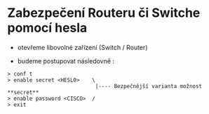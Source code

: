 # Zabezpečení Routeru či Switche pomocí hesla

- otevřeme libovolné zařízení (Switch / Router)

- budeme postupovat následovně :

```> en
> conf t
> enable secret <HESLO>    \    
                            |---- Bezpečnější varianta možnost **secret** 
> enable password <CISCO>  /
> exit
```